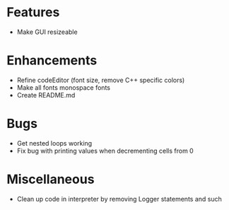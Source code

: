 # Features
* Make GUI resizeable

# Enhancements
* Refine codeEditor (font size, remove C++ specific colors)
* Make all fonts monospace fonts
* Create README.md

# Bugs
* Get nested loops working
* Fix bug with printing values when decrementing cells from 0


# Miscellaneous
* Clean up code in interpreter by removing Logger statements and such
